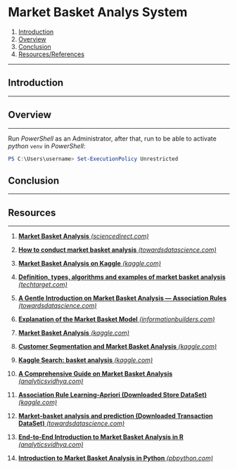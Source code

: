 # Market Basket Analys System

1. [Introduction](#intro)
2. [Overview](#ov)
3. [Conclusion](#con)
4. [Resources/References](#res)

---

## Introduction <a name="intro"></a>

---

## Overview <a name="ov"></a>

---

Run _PowerShell_ as an Administrator, after that, run to be able to activate _python_ `venv` in _PowerShell_:
```powershell
PS C:\Users\username> Set-ExecutionPolicy Unrestricted
```

## Conclusion <a name="con"></a>

---


## Resources <a name="res"></a>

---

1. [**Market Basket Analysis** _(sciencedirect.com)_](https://www.sciencedirect.com/topics/computer-science/market-basket-analysis)

2. [**How to conduct market basket analysis** _(towardsdatascience.com)_](https://towardsdatascience.com/how-to-conduct-market-basket-analysis-f14f391a8625)

3. [**Market Basket Analysis on Kaggle** _(kaggle.com)_](https://www.kaggle.com/xvivancos/market-basket-analysis/report)

4. [**Definition, types, algorithms and examples of market basket analysis** _(techtarget.com)_](https://searchcustomerexperience.techtarget.com/definition/market-basket-analysis)

5. [**A Gentle Introduction on Market Basket Analysis — Association Rules** _(towardsdatascience.com)_](https://towardsdatascience.com/a-gentle-introduction-on-market-basket-analysis-association-rules-fa4b986a40ce)

6. [**Explanation of the Market Basket Model** _(informationbuilders.com)_](https://webfocusinfocenter.informationbuilders.com/wfappent/TLs/TL_rstat/source/marketbasket49.htm)

7. [**Market Basket Analysis** _(kaggle.com)_](https://www.kaggle.com/roshansharma/market-basket-analysis/notebook)

8. [**Customer Segmentation and Market Basket Analysis** _(kaggle.com)_](https://www.kaggle.com/mgmarques/customer-segmentation-and-market-basket-analysis)

9. [**Kaggle Search: basket analysis** _(kaggle.com)_](https://www.kaggle.com/search?q=basket+analysis)

10. [**A Comprehensive Guide on Market Basket Analysis** _(analyticsvidhya.com)_](https://www.analyticsvidhya.com/blog/2021/10/a-comprehensive-guide-on-market-basket-analysis/)

11. [**Association Rule Learning-Apriori (Downloaded Store DataSet)** _(kaggle.com)_](https://www.kaggle.com/sivaram1987/association-rule-learningapriori)

12. [**Market-basket analysis and prediction (Downloaded Transaction DataSet)** _(towardsdatascience.com)_](https://towardsdatascience.com/market-basket-analysis-using-associative-data-mining-and-apriori-algorithm-bddd07c6a71a)

13. [**End-to-End Introduction to Market Basket Analysis in R** _(analyticsvidhya.com)_](https://www.analyticsvidhya.com/blog/2021/10/end-to-end-introduction-to-market-basket-analysis-in-r/)

14. [**Introduction to Market Basket Analysis in Python** _(pbpython.com)_](https://pbpython.com/market-basket-analysis.html)